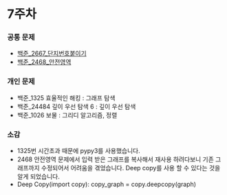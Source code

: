 # 7주차

### 공통 문제
  - [백준_2667_단지번호붙이기](https://www.acmicpc.net/problem/2667) 
  - [백준_2468_안전영역](https://www.acmicpc.net/problem/2468)


### 개인 문제
  - 백준_1325 효율적인 해킹 : 그래프 탐색
  - 백준_24484 깊이 우선 탐색 6 : 깊이 우선 탐색
  - 백준_1026 보물 : 그리디 알고리즘, 정렬
### 소감
  - 1325번 시간초과 때문에 pypy3를 사용했습니다.
  - 2468 안전영역 문제에서 입력 받은 그래프를 복사해서 재사용 하려다보니 기존 그래프까지 수정되어서 어려움을 겪었습니다. Deep copy를 사용 할 수 있다는 것을 알게 되었습니다.
  - Deep Copy(import copy): copy_graph = copy.deepcopy(graph)
